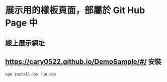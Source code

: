 展示用的樣板頁面，部屬於 Git Hub Page 中
=

線上展示網址
-
https://cary0522.github.io/DemoSample/#/
 
安裝
-
```npm install```
```npm run dev```
